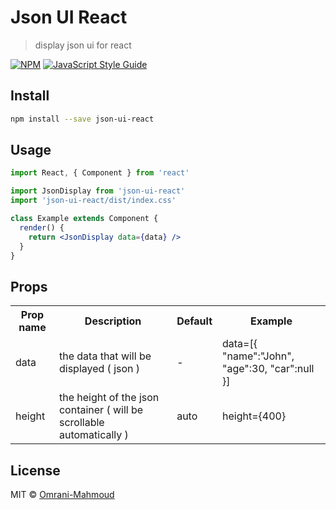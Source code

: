 # Json UI React

> display json ui for react

[![NPM](https://img.shields.io/npm/v/f.svg)](https://www.npmjs.com/package/f) [![JavaScript Style Guide](https://img.shields.io/badge/code_style-standard-brightgreen.svg)](https://standardjs.com)

## Install

```bash
npm install --save json-ui-react
```

## Usage

```jsx
import React, { Component } from 'react'

import JsonDisplay from 'json-ui-react'
import 'json-ui-react/dist/index.css'

class Example extends Component {
  render() {
    return <JsonDisplay data={data} />
  }
}
```

## Props
<html>
<table>
<tr>
<th>Prop name	</th>
<th>Description	</th>
<th>Default	</th>
<th>Example	</th>
</tr>
<tr>
    <td>data</td>
    <td>the data that will be displayed ( json ) </td>
    <td>-</td>
    <td>data=[{ "name":"John", "age":30, "car":null }]</td>
  </tr>
<tr>
    <td>height</td>
    <td>the height of the json container ( will be scrollable automatically ) </td>
    <td>auto</td>
    <td>height={400}</td>
  </tr>
  </table>
  </html>
  
## License

MIT © [Omrani-Mahmoud](https://github.com/Omrani-Mahmoud)

